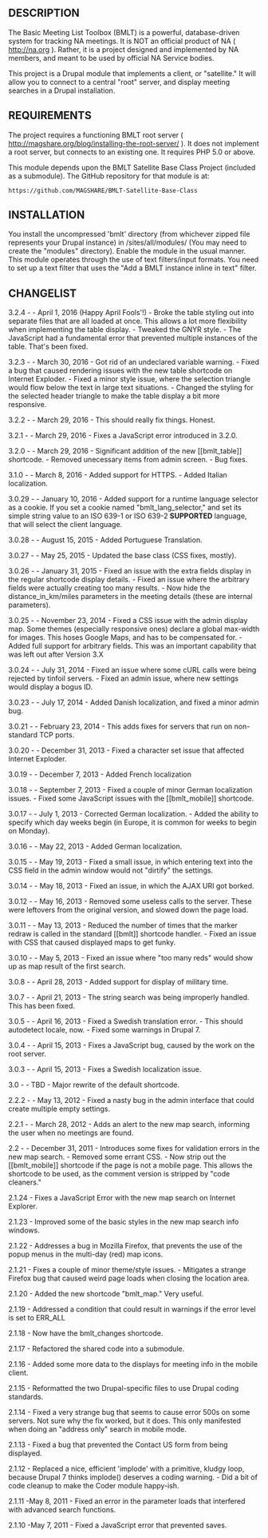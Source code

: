 DESCRIPTION
-----------

The Basic Meeting List Toolbox (BMLT) is a powerful, database-driven system for tracking NA meetings.
It is NOT an official product of NA ( http://na.org ). Rather, it is a project designed and implemented by
NA members, and meant to be used by official NA Service bodies.

This project is a Drupal module that implements a client, or "satellite." It will allow you to connect to
a central "root" server, and display meeting searches in a Drupal installation.

REQUIREMENTS
------------

The project requires a functioning BMLT root server ( http://magshare.org/blog/installing-the-root-server/ ).
It does not implement a root server, but connects to an existing one.
It requires PHP 5.0 or above.

This module depends upon the BMLT Satellite Base Class Project (included as a submodule). The GitHub repository
for that module is at:

    https://github.com/MAGSHARE/BMLT-Satellite-Base-Class

INSTALLATION
------------

You install the uncompressed 'bmlt' directory (from whichever zipped file represents your Drupal instance) in /sites/all/modules/ (You may need to create the "modules"
directory).
Enable the module in the usual manner.
This module operates through the use of text filters/input formats. You need to set up a text filter that uses the
"Add a BMLT instance inline in text" filter.

CHANGELIST
----------
3.2.4 -
    - April 1, 2016 (Happy April Fools'!)
    - Broke the table styling out into separate files that are all loaded at once. This allows a lot more flexibility when implementing the table display.
    - Tweaked the GNYR style.
    - The JavaScript had a fundamental error that prevented multiple instances of the table. That's been fixed.

3.2.3 -
    - March 30, 2016
    - Got rid of an undeclared variable warning.
    - Fixed a bug that caused rendering issues with the new table shortcode on Internet Exploder.
    - Fixed a minor style issue, where the selection triangle would flow below the text in large text situations.
    - Changed the styling for the selected header triangle to make the table display a bit more responsive.

3.2.2 -
    - March 29, 2016
    - This should really fix things. Honest.
    
3.2.1 -
    - March 29, 2016
    - Fixes a JavaScript error introduced in 3.2.0.
    
3.2.0 -
    - March 29, 2016
    - Significant addition of the new [[bmlt_table]] shortcode.
    - Removed unecessary items from admin screen.
    - Bug fixes.
    
3.1.0 -
    - March 8, 2016
    - Added support for HTTPS.
    - Added Italian localization.
    
3.0.29 -
    - January 10, 2016
    - Added support for a runtime language selector as a cookie. If you set a cookie named "bmlt_lang_selector," and set its simple string value to an ISO 639-1 or ISO 639-2 **SUPPORTED** language, that will select the client language.

3.0.28 -
    - August 15, 2015
    - Added Portuguese Translation.

3.0.27 -
    - May 25, 2015
    - Updated the base class (CSS fixes, mostly).
    
3.0.26 -
    - January 31, 2015
    - Fixed an issue with the extra fields display in the regular shortcode display details.
    - Fixed an issue where the arbitrary fields were actually creating too many results.
    - Now hide the distance_in_km/miles parameters in the meeting details (these are internal parameters).

3.0.25 -
    - November 23, 2014
    - Fixed a CSS issue with the admin display map. Some themes (especially responsive ones) declare a global max-width for images. This hoses Google Maps, and has to be compensated for.
    - Added full support for arbitrary fields. This was an important capability that was left out after Version 3.X
    
3.0.24 -
    - July 31, 2014
    - Fixed an issue where some cURL calls were being rejected by tinfoil servers.
    - Fixed an admin issue, where new settings would display a bogus ID.

3.0.23 -
    - July 17, 2014
    - Added Danish localization, and fixed a minor admin bug.

3.0.21 -
    - February 23, 2014
    - This adds fixes for servers that run on non-standard TCP ports.

3.0.20 -
    - December 31, 2013
    - Fixed a character set issue that affected Internet Exploder.

3.0.19 -
    - December 7, 2013
    - Added French localization

3.0.18 -
    - September 7, 2013
    - Fixed a couple of minor German localization issues.
    - Fixed some JavaScript issues with the [[bmlt_mobile]] shortcode.
    
3.0.17 -
    - July 1, 2013
    - Corrected German localization.
    - Added the ability to specify which day weeks begin (in Europe, it is common for weeks to begin on Monday).

3.0.16 -
    - May 22, 2013
    - Added German localization.

3.0.15 -
    - May 19, 2013
    - Fixed a small issue, in which entering text into the CSS field in the admin window would not "dirtify" the settings.
    
3.0.14 -
    - May 18, 2013
    - Fixed an issue, in which the AJAX URI got borked.
    
3.0.12 -
    - May 16, 2013
    - Removed some useless calls to the server. These were leftovers from the original version, and slowed down the page load.

3.0.11 -
    - May 13, 2013
    - Reduced the number of times that the marker redraw is called in the standard [[bmlt]] shortcode handler.
    - Fixed an issue with CSS that caused displayed maps to get funky.

3.0.10 -
    - May 5, 2013
    - Fixed an issue where "too many reds" would show up as map result of the first search.

3.0.8 -
    - April 28, 2013
    - Added support for display of military time.

3.0.7 -
    - April 21, 2013
    - The string search was being improperly handled. This has been fixed.
    
3.0.5 -
    - April 16, 2013
    - Fixed a Swedish translation error.
    - This should autodetect locale, now.
    - Fixed some warnings in Drupal 7.
    
3.0.4 -
    - April 15, 2013
    - Fixes a JavaScript bug, caused by the work on the root server.
    
3.0.3 -
    - April 15, 2013
    - Fixes a Swedish localization issue.
    
3.0 -
    - TBD
    - Major rewrite of the default shortcode.
    
2.2.2 -
    - May 13, 2012
    - Fixed a nasty bug in the admin interface that could create multiple empty settings.
    
2.2.1 -
    - March 28, 2012
    - Adds an alert to the new map search, informing the user when no meetings are found.
    
2.2 -
    - December 31, 2011
    - Introduces some fixes for validation errors in the new map search.
    - Removed some errant CSS.
    - Now strip out the [[bmlt_mobile]] shortcode if the page is not a mobile page. This allows the shortcode to be used, as the comment version is stripped by "code cleaners."
    
2.1.24
    - Fixes a JavaScript Error with the new map search on Internet Explorer.
    
2.1.23
    - Improved some of the basic styles in the new map search info windows.
    
2.1.22
	- Addresses a bug in Mozilla Firefox, that prevents the use of the popup menus in the multi-day (red) map icons.

2.1.21
    - Fixes a couple of minor theme/style issues.
    - Mitigates a strange Firefox bug that caused weird page loads when closing the location area.

2.1.20
    - Added the new shortcode "bmlt_map." Very useful.
                
2.1.19
    - Addressed a condition that could result in warnings if the error level is set to ERR_ALL

2.1.18
    - Now have the bmlt_changes shortcode.

2.1.17
    - Refactored the shared code into a submodule.

2.1.16
    - Added some more data to the displays for meeting info in the mobile client.
    
2.1.15
    - Reformatted the two Drupal-specific files to use Drupal coding standards.
    
2.1.14
    - Fixed a very strange bug that seems to cause error 500s on some servers. Not sure why the fix worked, but it does. This only manifested when doing an "address only" search in mobile mode.

2.1.13
    - Fixed a bug that prevented the Contact US form from being displayed.

2.1.12
    - Replaced a nice, efficient 'implode' with a primitive, kludgy loop, because Drupal 7 thinks implode() deserves a coding warning.
    - Did a bit of code cleanup to make the Coder module happy-ish.

2.1.11 -May 8, 2011
    - Fixed an error in the parameter loads that interfered with advanced search functions.
    
2.1.10 -May 7, 2011
    - Fixed a JavaScript error that prevented saves.
